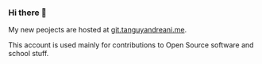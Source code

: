 ### Hi there 👋

My new peojects are hosted at [git.tanguyandreani.me](https://git.tanguyandreani.me/TanguyAndreani).

This account is used mainly for contributions to Open Source software and school stuff.
